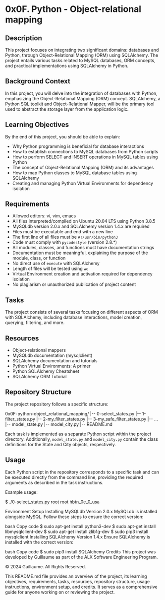 # 0x0F. Python - Object-relational mapping

## Description

This project focuses on integrating two significant domains: databases and Python, through Object-Relational Mapping (ORM) using SQLAlchemy. The project entails various tasks related to MySQL databases, ORM concepts, and practical implementations using SQLAlchemy in Python.

## Background Context

In this project, you will delve into the integration of databases with Python, emphasizing the Object-Relational Mapping (ORM) concept. SQLAlchemy, a Python SQL toolkit and Object-Relational Mapper, will be the primary tool used to abstract the storage layer from the application logic.

## Learning Objectives

By the end of this project, you should be able to explain:

- Why Python programming is beneficial for database interactions
- How to establish connections to MySQL databases from Python scripts
- How to perform SELECT and INSERT operations in MySQL tables using Python
- The concept of Object-Relational Mapping (ORM) and its advantages
- How to map Python classes to MySQL database tables using SQLAlchemy
- Creating and managing Python Virtual Environments for dependency isolation

## Requirements

- Allowed editors: vi, vim, emacs
- All files interpreted/compiled on Ubuntu 20.04 LTS using Python 3.8.5
- MySQLdb version 2.0.x and SQLAlchemy version 1.4.x are required
- Files must be executable and end with a new line
- The first line of all files must be `#!/usr/bin/python3`
- Code must comply with `pycodestyle` (version 2.8.*)
- All modules, classes, and functions must have documentation strings
- Documentation must be meaningful, explaining the purpose of the module, class, or function
- No direct use of `execute` with SQLAlchemy
- Length of files will be tested using `wc`
- Virtual Environment creation and activation required for dependency isolation
- No plagiarism or unauthorized publication of project content

## Tasks

The project consists of several tasks focusing on different aspects of ORM with SQLAlchemy, including database interactions, model creation, querying, filtering, and more.

## Resources

- Object-relational mappers
- MySQLdb documentation (mysqlclient)
- SQLAlchemy documentation and tutorials
- Python Virtual Environments: A primer
- Python SQLAlchemy Cheatsheet
- SQLAlchemy ORM Tutorial

## Repository Structure

The project repository follows a specific structure:

0x0F-python-object_relational_mapping/
|-- 0-select_states.py
|-- 1-filter_states.py
|-- 2-my_filter_states.py
|-- 3-my_safe_filter_states.py
|-- ...
|-- model_state.py
|-- model_city.py
|-- README.md


Each task is implemented as a separate Python script within the project directory. Additionally, `model_state.py` and `model_city.py` contain the class definitions for the State and City objects, respectively.

## Usage

Each Python script in the repository corresponds to a specific task and can be executed directly from the command line, providing the required arguments as described in the task instructions.

Example usage:

$ ./0-select_states.py root root hbtn_0e_0_usa

Environment Setup
Installing MySQLdb Version 2.0.x
MySQLdb is installed alongside MySQL. Follow these steps to ensure the correct version:

bash
Copy code
$ sudo apt-get install python3-dev
$ sudo apt-get install libmysqlclient-dev
$ sudo apt-get install zlib1g-dev
$ sudo pip3 install mysqlclient
Installing SQLAlchemy Version 1.4.x
Ensure SQLAlchemy is installed with the correct version:

bash
Copy code
$ sudo pip3 install SQLAlchemy
Credits
This project was developed by Guillaume as part of the ALX Software Engineering Program.

© 2024 Guillaume. All Rights Reserved.


This README.md file provides an overview of the project, its learning objectives, requirements, tasks, resources, repository structure, usage instructions, environment setup, and credits. It serves as a comprehensive guide for anyone working on or reviewing the project.
